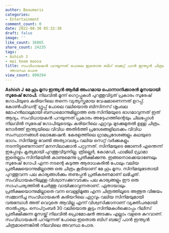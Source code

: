 ```yaml
---
author: Beaumaris
categories:
- Entertainment
comment_count: 0
date: 2022-08-30 05:32:38
draft: false
image: ''
like_count: 36865
share_count: 24235
tags:
- Ashish J
- mei hoom moosa
title: സംവിധായകൻ പറയുന്നത് പോലെ ഇതൊരു ബിഗ് ബജറ്റ് പാൻ ഇന്ത്യൻ ചിത്രമാണെങ്കിൽ നിലവിലെ
  അവസ്ഥ പോര
view_count: 890294
---
```


**Ashish J** **മേ ഹൂം മൂസ ഇന്ത്യൻ ആർമി അംഗമായ പൊന്നാനിക്കാരൻ മൂസയായി സുരേഷ് ഗോപി.** നിലവിൽ മൂന്ന് ഗെറ്റപ്പുകൾ പുറത്തുവിട്ടത് പ്രകാരം സുരേഷ് ഗോപിയുടെ കരിയറിലെ തന്നെ വ്യത്യസ്തമായ വേഷമാണെന്നത് ഉറപ്പ്. കോൺഫിഡന്റ് ഗ്രൂപ്പ്‌ പോലെ വലിയൊരു ബിസിനസ്‌ ശൃംഖല മോഹൻലാലുമായി ബന്ധമൊന്നുമില്ലാത്ത ഒരു സിനിമയുടെ ഭാഗമാവുന്നത് ഇത് ആദ്യം. സംവിധായകൻ പറയുന്നത് പ്രകാരം അദ്ദേഹത്തിന്റെയും ചിലപ്പോൾ നിലവിൽ സുരേഷ് ഗോപിയുടെയും കരിയറിലെ ഏറ്റവും മുടക്കുമുതൽ ഉള്ള ചിത്രം. നോർത്ത് ഇന്ത്യയിലെ വിവിധ അതിർത്തി പ്രദേശങ്ങളിലടക്കം വിവിധ സംസ്ഥാനങ്ങൾ ലൊക്കേഷൻ. കേരളത്തിലെ ഗ്രാമപ്രദേശങ്ങളും കഥയുടെ ഭാഗം. സിനിമയ്ക്കു വേണ്ടി അത്യാവശ്യം വലിയ സെറ്റ് വർക്കുകളും നടന്നിട്ടുണ്ടെന്നാണ് മനസിലാക്കാൻ പറ്റുന്നത്. സിനിമയുടെ ജോണർ എന്തെന്ന് ഇപ്പോഴും കൃത്യമായി പുറത്തുവിടുന്നില്ല. ത്രില്ലെർ, കോമഡി, ഫാമിലി ഡ്രാമാ ഇതെല്ലാം സിനിമയിൽ കാണുമെന്നു പ്രതീക്ഷിക്കുന്നു. ഇങ്ങനൊക്കെയാണേലും സുരേഷ് ഗോപി എന്ന നടന്റെ കടുത്ത ആരാധകരിൽ പോലും വലിയ പ്രതീക്ഷയൊന്നുമില്ലാത്ത ഒരു ചിത്രം കൂടിയാണ് മേ ഹൂം മൂസ. സിനിമയുടേതായി പുറത്തുവന്ന പല കാര്യങ്ങൾക്കും തണുപ്പൻ പ്രതികരണമാണ് ലഭിച്ചത്. സംവിധായകനിലുള്ള വിശ്വാസക്കുറവടക്കം പല കാര്യങ്ങളും ഈ ഒരു സാഹചര്യത്തിൽ ചേർത്തു വായിക്കാവുന്നതാണ്. ഏതായാലും പ്രതീക്ഷയൊന്നുമില്ലാതെ വന്ന വെള്ളിമൂങ്ങ എന്ന ചിത്രത്തിലൂടെ അത്ഭുത വിജയം സമ്മാനിച്ച സംവിധായകൻ കരിയറിലെ ഏറ്റവും വലിയ സിനിമയുമായി വരുമ്പോൾ അത് വെറുതെ ആവില്ല എന്ന് വിശ്വസിക്കാനാണ് വ്യക്തിപരമായി താൽപ്പര്യം. സെപ്റ്റംബർ 30 വലിയൊരു കൂട്ടം സിനിമകൾക്കൊപ്പം റിലീസ് പ്രതീക്ഷിക്കുന്ന മൂസയ്ക്ക് നിലവിൽ പ്രൊമോഷൻ അടക്കം എല്ലാം വളരെ കുറവാണ്. സംവിധായകൻ പറയുന്നത് പോലെ ഇതൊരു ബിഗ് ബജറ്റ് പാൻ ഇന്ത്യൻ ചിത്രമാണെങ്കിൽ നിലവിലെ അവസ്ഥ പോര.